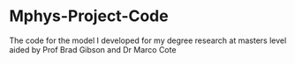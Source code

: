 # Mphys-Project-Code
The code for the model I developed for my degree research at masters level aided by Prof Brad Gibson and Dr Marco Cote
